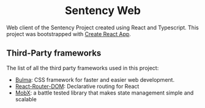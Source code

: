 <div align="center">
    <h1 align="center">
    Sentency Web
    </h1>
</div>

Web client of the Sentency Project created using React and Typescript.
This project was bootstrapped with [Create React App](https://github.com/facebook/create-react-app).

## Third-Party frameworks

The list of all the third party frameworks used in this project:

* [Bulma](https://bulma.io/): CSS framework for faster and easier web development.
* [React-Router-DOM](https://github.com/ReactTraining/react-router): Declarative routing for React
* [MobX](https://mobx.js.org/): a battle tested library that makes state management simple and scalable